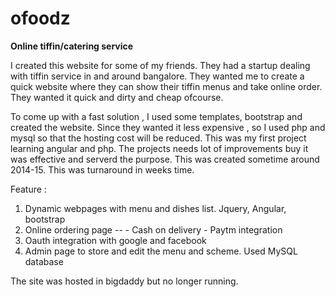 # ofoodz
**Online tiffin/catering service**

I created this website for some of my friends. They had  a startup dealing with tiffin service in and around bangalore. They wanted me to create a quick website where they can show their tiffin menus and take online order. They wanted it quick and dirty and cheap ofcourse.

To come up with a fast solution , I used some templates, bootstrap and created the website. Since they wanted it less expensive , so I used php and mysql so that the hosting cost will be reduced. This was my first project learning angular and php. The projects needs lot of improvements buy it was effective and serverd the purpose. This was created sometime around 2014-15. This was turnaround in weeks time.

Feature :
1. Dynamic webpages with menu and dishes list. Jquery, Angular, bootstrap
2.  Online ordering page -- 
		 - Cash on delivery
         - Paytm integration
3. Oauth integration with google and facebook
4. Admin page to store and edit the menu and scheme. Used MySQL database

The site was hosted in bigdaddy but no longer running. 

